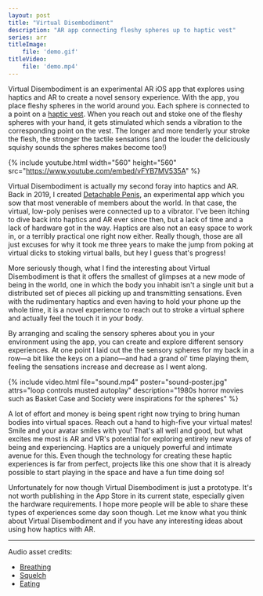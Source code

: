```yaml
---
layout: post
title: "Virtual Disembodiment"
description: "AR app connecting fleshy spheres up to haptic vest"
series: arr
titleImage:
    file: 'demo.gif'
titleVideo:
    file: 'demo.mp4'
---
```


Virtual Disembodiment is an experimental AR iOS app that explores using haptics and AR to create a novel sensory experience. With the app, you place fleshy spheres in the world around you. Each sphere is connected to a point on a [haptic vest](https://www.bhaptics.com). When you reach out and stoke one of the fleshy spheres with your hand, it gets stimulated which sends a vibration to the corresponding point on the vest. The longer and more tenderly your stroke the flesh, the stronger the tactile sensations (and the louder the deliciously squishy sounds the spheres makes become too!)

{% include youtube.html width="560" height="560" src="https://www.youtube.com/embed/vFYB7MV535A" %}

Virtual Disembodiment is actually my second foray into haptics and AR. Back in 2019, I created [Detachable Penis](/detachable-penis), an experimental app which you sow that most venerable of members about the world. In that case, the virtual, low-poly penises were connected up to a vibrator. I've been itching to dive back into haptics and AR ever since then, but a lack of time and a lack of hardware got in the way. Haptics are also not an easy space to work in, or a terribly practical one right now either. Really though, those are all just excuses for why it took me three years to make the jump from poking at virtual dicks to stoking virtual balls, but hey I guess that's progress!

More seriously though, what I find the interesting about Virtual Disembodiment is that it offers the smallest of glimpses at a new mode of being in the world, one in which the body you inhabit isn't a single unit but a distributed set of pieces all picking up and transmitting sensations. Even with the rudimentary haptics and even having to hold your phone up the whole time, it is a novel experience to reach out to stroke a virtual sphere and actually feel the touch it in your body.

By arranging and scaling the sensory spheres about you in your environment using the app, you can create and explore different sensory experiences. At one point I laid out the the sensory spheres for my back in a row—a bit like the keys on a piano—and had a grand ol' time playing them, feeling the sensations increase and decrease as I went along. 

{% include video.html file="sound.mp4" poster="sound-poster.jpg" attrs="loop controls musted autoplay" description="1980s horror movies such as Basket Case and Society were inspirations for the spheres" %}

A lot of effort and money is being spent right now trying to bring human bodies into virtual spaces. Reach out a hand to high-five your virtual mates! Smile and your avatar smiles with you! That's all well and good, but what excites me most is AR and VR's potential for exploring entirely new ways of being and experiencing. Haptics are a uniquely powerful and intimate avenue for this. Even though the technology for creating these haptic experiences is far from perfect, projects like this one show that it is already possible to start playing in the space and have a fun time doing so!

Unfortunately for now though Virtual Disembodiment is just a prototype. It's not worth publishing in the App Store in its current state, especially given the hardware requirements. I hope more people will be able to share these types of experiences some day soon though. Let me know what you think about Virtual Disembodiment and if you have any interesting ideas about using how haptics with AR.

---

Audio asset credits:

- [Breathing](https://freesound.org/people/Erdie/sounds/22039/)
- [Squelch](https://freesound.org/people/SoundDesignForYou/packs/36178/)
- [Eating](https://freesound.org/people/julius_galla/sounds/322296/)
